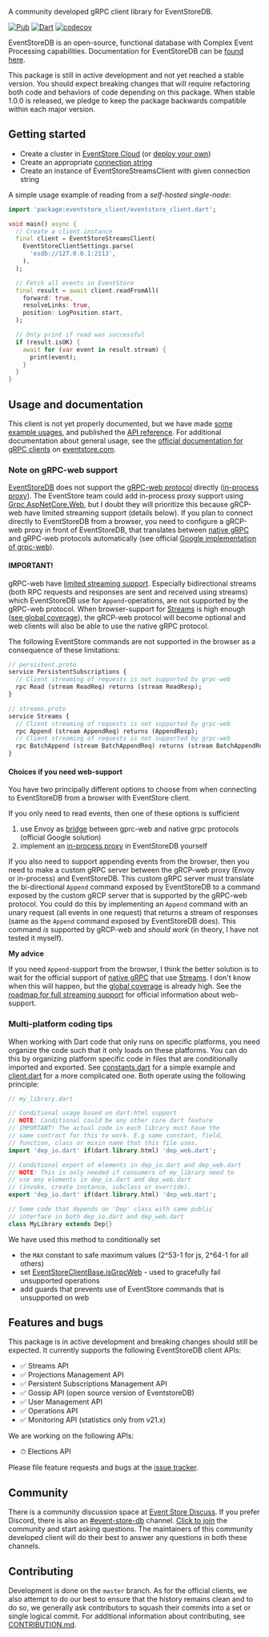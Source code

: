 A community developed gRPC client library for EventStoreDB.

[![Pub](https://img.shields.io/pub/v/eventstore_client.svg)](https://pub.dev/packages/eventstore_client)
[![Dart](https://github.com/DISCOOS/eventstore-client-dart/actions/workflows/dart.yml/badge.svg)](https://github.com/DISCOOS/eventstore-client-dart/actions/workflows/dart.yml)
[![codecov](https://codecov.io/gh/DISCOOS/eventstore-client-dart/branch/master/graph/badge.svg?token=HAHS8DUBHM)](https://codecov.io/gh/DISCOOS/eventstore-client-dart)

EventStoreDB is an open-source, functional database with Complex Event Processing
capabilities. Documentation for EventStoreDB can be [found here](https://eventstore.com/docs).

This package is still in active development and not yet reached a stable version.
You should expect breaking changes that will require refactoring both code and behaviors
of code depending on this package. When stable 1.0.0 is released, we pledge to keep the
package backwards compatible within each major version.

## Getting started
* Create a cluster in [EventStore Cloud](https://developers.eventstore.com/cloud/intro/) (or [deploy your own](https://developers.eventstore.com/server/v21.6/docs/installation/#quick-start-preview))
* Create an appropriate [connection string](https://developers.eventstore.com/clients/grpc/getting-started/#connection-details)
* Create an instance of EventStoreStreamsClient with given connection string

A simple usage example of reading from a _self-hosted single-node_:

```dart
import 'package:eventstore_client/eventstore_client.dart';

void main() async {
  // Create a client instance
  final client = EventStoreStreamsClient(
    EventStoreClientSettings.parse(
      'esdb://127.0.0.1:2113',
    ),
  );

  // Fetch all events in EventStore
  final result = await client.readFromAll(
    forward: true,
    resolveLinks: true,
    position: LogPosition.start,
  );

  // Only print if read was successful
  if (result.isOK) {
    await for (var event in result.stream) {
      print(event);
    }
  }
}
```

## Usage and documentation
This client is not yet properly documented, but we have made [some example usages](example/README.md),
and published the [API reference](https://pub.dev/documentation/eventstore_client/latest).
For additional documentation about general usage, see the 
[official documentation for gRPC clients](https://developers.eventstore.com/clients/grpc/getting-started)
on [eventstore.com](https://developers.eventstore.com).

### Note on gRPC-web support
[EventStoreDB](https://github.com/EventStore/EventStore) does not support the 
[gRPC-web protocol](https://github.com/grpc/grpc/blob/master/doc/PROTOCOL-WEB.md) 
directly ([in-process proxy](https://github.com/grpc/grpc-web/blob/master/doc/in-process-proxy.md)). 
The EventStore team could add in-process proxy support using [Grpc.AspNetCore.Web](https://www.nuget.org/packages/Grpc.AspNetCore.Web), 
but I doubt they will prioritize this because gRCP-web have limited streaming support (details below). 
If you plan to connect directly to EventStoreDB from a browser, you need to configure a gRCP-web proxy in 
front of EventStoreDB, that translates between [native gRPC](https://github.com/grpc/grpc/blob/master/doc/PROTOCOL-HTTP2.md) 
and gRPC-web protocols automatically (see official [Google implementation of grpc-web](https://github.com/grpc/grpc-web)).

#### IMPORTANT! 
gRPC-web have [limited streaming support](https://github.com/grpc/grpc-web#streaming-support). 
Especially bidirectional streams (both RPC requests and responses are sent and received using streams) which 
EventStoreDB use for `Append`-operations, are not supported by the gRPC-web protocol. When browser-support 
for [Streams](https://streams.spec.whatwg.org/) is high enough ([see global coverage](https://caniuse.com/streams)), 
the gRCP-web protocol will become optional and web clients will also be able to use the native gRPC protocol.

The following EventStore commands are not supported in the browser as
a consequence of these limitations:

```protobuf
// persistent.proto
service PersistentSubscriptions {
  // Client streaming of requests is not supported by grpc-web
  rpc Read (stream ReadReq) returns (stream ReadResp);
}

// streams.proto
service Streams {
  // Client streaming of requests is not supported by grpc-web
  rpc Append (stream AppendReq) returns (AppendResp);
  // Client streaming of requests is not supported by grpc-web
  rpc BatchAppend (stream BatchAppendReq) returns (stream BatchAppendResp);
}
```


#### Choices if you need web-support
You have two principally different options to choose from when connecting to EventStoreDB from a browser with 
EventStore client.

If you only need to read events, then one of these options is sufficient
1. use Envoy as [bridge](tool/grpc/bridge/README.md) between gprc-web and native grpc protocols (official Google solution)
3. implement an [in-process proxy](https://github.com/grpc/grpc-web/blob/master/doc/in-process-proxy.md)
  in EventStoreDB yourself

If you also need to support appending events from the browser, then you need to make a custom gRPC server between 
the gRCP-web proxy (Envoy or in-process) and EventStoreDB. This custom gRPC server must translate the bi-directional 
`Append` command exposed by EventStoreDB to a command exposed by the custom gRCP server that is supported by the 
gRPC-web protocol. You could do this by implementing an `Append` command with an unary request (all events in one 
request) that returns a stream of responses (same as the `Append` command exposed by EventStoreDB does). 
This command _is_ supported by gRCP-web and _should work_ (in theory, I have not tested it myself). 

**My advice**

If you need `Append`-support from the browser, I think the better solution is to wait for the official support 
of [native gRPC](https://github.com/grpc/grpc/blob/master/doc/PROTOCOL-HTTP2.md) that
use [Streams](https://streams.spec.whatwg.org/). I don't know when this will happen, but 
the [global coverage](https://caniuse.com/streams) is already high. See the
[roadmap for full streaming support](https://github.com/grpc/grpc-web/blob/master/doc/streaming-roadmap.md) 
for official information about web-support.

### Multi-platform coding tips
When working with Dart code that only runs on specific platforms, you need organize the 
code such that it only loads on these platforms. You can do this by organizing platform 
specific code in files that are conditionally imported and exported. 
See [constants.dart](lib/src/core/constants.dart) for a simple example and 
[client.dart](lib/src/core/client.dart) for a more complicated one. Both operate using 
the following principle:
```dart
// my_library.dart

// Conditional usage based on dart:html support
// NOTE: Conditional could be any other core dart feature
// IMPORTANT! The actual code in each library must have the 
// same contract for this to work. E.g same constant, field, 
// function, class or mixin name that this file uses. 
import 'dep_io.dart' if(dart.library.html) 'dep_web.dart';

// Conditional export of elements in dep_io.dart and dep_web.dart
// NOTE: This is only needed if consumers of my_library need to 
// use any elements in dep_io.dart and dep_web.dart 
// (invoke, create instance, subclass or override).
export 'dep_io.dart' if(dart.library.html) 'dep_web.dart';

// Some code that depends on 'Dep' class with same public 
// interface in both dep_io.dart and dep_web.dart
class MyLibrary extends Dep{}

```

We have used this method to conditionally set 
* the `MAX` constant to safe maximum values (2^53-1 for js, 2^64-1 for all others)
* set [EventStoreClientBase.isGrpcWeb](lib/src/core/client_base.dart) - used to gracefully fail unsupported operations
* add guards that prevents use of EventStore commands that is unsupported on web

## Features and bugs

This package is in active development and breaking changes should still be expected. It currently
supports the following EventStoreDB client APIs:

* ✅   Streams API
* ✅   Projections Management API
* ✅   Persistent Subscriptions Management API
* ✅   Gossip API (open source version of EventstoreDB)
* ✅ User Management API
* ✅ Operations API
* ✅ Monitoring API (statistics only from v21.x)

We are working on the following APIs:

* ⏱ Elections API

Please file feature requests and bugs at the [issue tracker][tracker].

[tracker]: https://github.com/DISCOOS/eventstore-client-dart/issues/new

## Community
There is a community discussion space at [Event Store Discuss](https://discuss.eventstore.com).
If you prefer Discord, there is also an [#event-store-db](https://discord.com/channels/514783899440775168/762672037113757746) 
channel. [Click to join](https://discord.gg/7TfNjdckcY) the community and start asking questions. The maintainers of this community 
developed client will do their best to answer any questions in both these channels.

## Contributing
Development is done on the `master` branch. As for the official clients, we also
attempt to do our best to ensure that the history remains clean and to do so, we generally
ask contributors to squash their commits into a set or single logical commit.
For additional information about contributing, see [CONTRIBUTION.md][contributing].

[contributing]: https://github.com/DISCOOS/eventstore-client-dart/blob/master/CONTRIBUTION.md